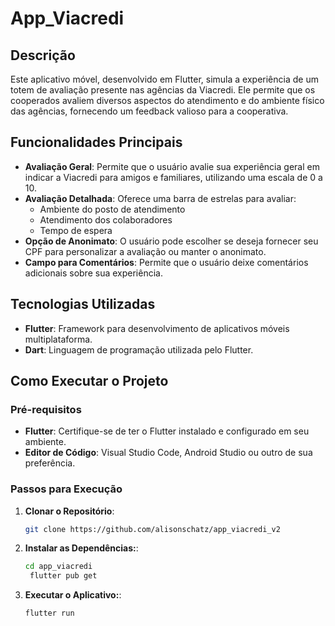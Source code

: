 # App_Viacredi

## Descrição
Este aplicativo móvel, desenvolvido em Flutter, simula a experiência de um totem de avaliação presente nas agências da Viacredi. Ele permite que os cooperados avaliem diversos aspectos do atendimento e do ambiente físico das agências, fornecendo um feedback valioso para a cooperativa.

## Funcionalidades Principais
- **Avaliação Geral**: Permite que o usuário avalie sua experiência geral em indicar a Viacredi para amigos e familiares, utilizando uma escala de 0 a 10.
- **Avaliação Detalhada**: Oferece uma barra de estrelas para avaliar:
  - Ambiente do posto de atendimento
  - Atendimento dos colaboradores
  - Tempo de espera
- **Opção de Anonimato**: O usuário pode escolher se deseja fornecer seu CPF para personalizar a avaliação ou manter o anonimato.
- **Campo para Comentários**: Permite que o usuário deixe comentários adicionais sobre sua experiência.

## Tecnologias Utilizadas
- **Flutter**: Framework para desenvolvimento de aplicativos móveis multiplataforma.
- **Dart**: Linguagem de programação utilizada pelo Flutter.

## Como Executar o Projeto

### Pré-requisitos
- **Flutter**: Certifique-se de ter o Flutter instalado e configurado em seu ambiente.
- **Editor de Código**: Visual Studio Code, Android Studio ou outro de sua preferência.

### Passos para Execução
1. **Clonar o Repositório**:
   ```bash
   git clone https://github.com/alisonschatz/app_viacredi_v2


2. **Instalar as Dependências:**:
   ```bash
   cd app_viacredi
    flutter pub get


3. **Executar o Aplicativo:**:
   ```bash
   flutter run


